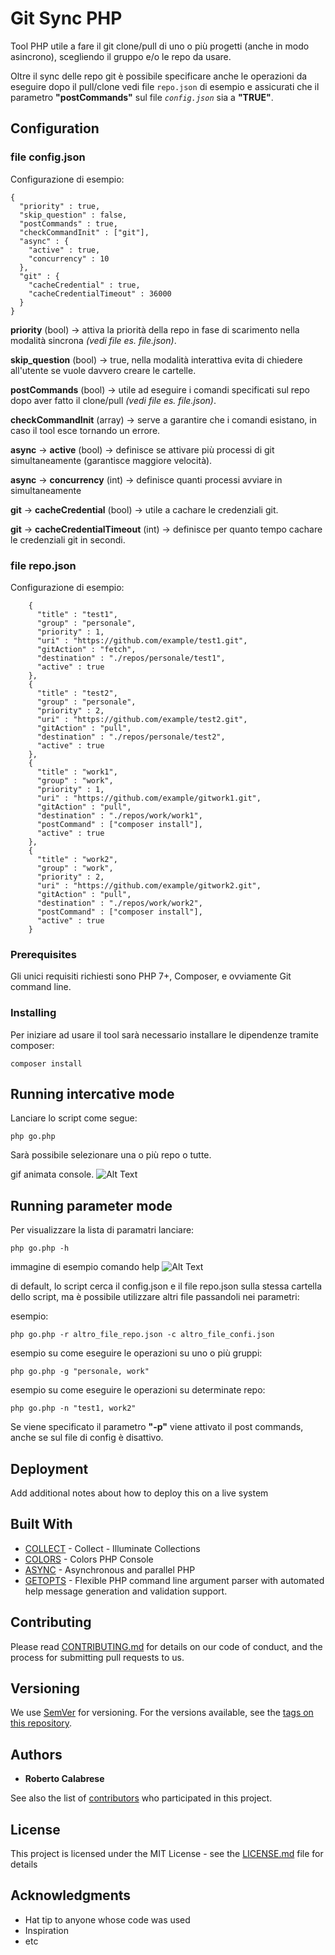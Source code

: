 # Git Sync PHP

Tool PHP utile a fare il git clone/pull di uno o più progetti (anche in modo asincrono), scegliendo il gruppo e/o le repo da usare.

Oltre il sync delle repo git è possibile specificare anche le operazioni da eseguire dopo il pull/clone vedi file `repo.json` di esempio e assicurati che il parametro **"postCommands"** sul file _`config.json`_ sia a **"TRUE"**.
 
## Configuration

### file config.json
Configurazione di esempio:

```
{
  "priority" : true,
  "skip_question" : false,
  "postCommands" : true,
  "checkCommandInit" : ["git"],
  "async" : {
    "active" : true,
    "concurrency" : 10
  },
  "git" : {
    "cacheCredential" : true,
    "cacheCredentialTimeout" : 36000
  }
}
```

**priority** (bool) -> attiva la priorità della repo in fase di scarimento nella modalità sincrona _(vedi file es. file.json)_.

**skip_question** (bool) -> true, nella modalità interattiva evita di chiedere all'utente se vuole davvero creare le cartelle.

**postCommands** (bool) -> utile ad eseguire i comandi specificati sul repo dopo aver fatto il clone/pull _(vedi file es. file.json)_.

**checkCommandInit** (array) -> serve a garantire che i comandi esistano, in caso il tool esce tornando un errore.

**async** -> **active** (bool) -> definisce se attivare più processi di git simultaneamente (garantisce maggiore velocità).

**async** -> **concurrency** (int) -> definisce quanti processi avviare in simultaneamente
 
**git** -> **cacheCredential** (bool) -> utile a cachare le credenziali git.

**git** -> **cacheCredentialTimeout** (int) -> definisce per quanto tempo  cachare le credenziali git in secondi.

### file repo.json
Configurazione di esempio:

```
    {
      "title" : "test1",
      "group" : "personale",
      "priority" : 1,
      "uri" : "https://github.com/example/test1.git",
      "gitAction" : "fetch",
      "destination" : "./repos/personale/test1",
      "active" : true
    },
    {
      "title" : "test2",
      "group" : "personale",
      "priority" : 2,
      "uri" : "https://github.com/example/test2.git",
      "gitAction" : "pull",
      "destination" : "./repos/personale/test2",
      "active" : true
    },
    {
      "title" : "work1",
      "group" : "work",
      "priority" : 1,
      "uri" : "https://github.com/example/gitwork1.git",
      "gitAction" : "pull",
      "destination" : "./repos/work/work1",
      "postCommand" : ["composer install"],
      "active" : true
    },
    {
      "title" : "work2",
      "group" : "work",
      "priority" : 2,
      "uri" : "https://github.com/example/gitwork2.git",
      "gitAction" : "pull",
      "destination" : "./repos/work/work2",
      "postCommand" : ["composer install"],
      "active" : true
    }
```


### Prerequisites

Gli unici requisiti richiesti sono PHP 7+, Composer, e ovviamente Git command line. 

### Installing

Per iniziare ad usare il tool sarà necessario installare le dipendenze tramite composer:

```
composer install
```



## Running intercative mode

Lanciare lo script come segue:

```
php go.php
```

Sarà possibile selezionare una o più repo o tutte.

gif animata console.
![Alt Text](https://media.giphy.com/media/vFKqnCdLPNOKc/giphy.gif)

## Running parameter mode

Per visualizzare la lista di paramatri lanciare:

```
php go.php -h
```

immagine di esempio comando help
![Alt Text](https://media.giphy.com/media/vFKqnCdLPNOKc/giphy.gif)

di default, lo script cerca il config.json e il file repo.json sulla stessa cartella dello script,
ma è possibile utilizzare altri file passandoli nei parametri:

esempio:
```
php go.php -r altro_file_repo.json -c altro_file_confi.json
```

esempio su come eseguire le operazioni su uno o più gruppi:

```
php go.php -g "personale, work"
```

esempio su come eseguire le operazioni su determinate repo:

```
php go.php -n "test1, work2"
```

Se viene specificato il parametro **"-p"** viene attivato il post commands, anche se sul file di config è disattivo.


## Deployment

Add additional notes about how to deploy this on a live system

## Built With

* [COLLECT](https://github.com/tightenco/collect) - Collect - Illuminate Collections
* [COLORS](https://github.com/kevinlebrun/colors.php) - Colors PHP Console
* [ASYNC](https://github.com/spatie/async) - Asynchronous and parallel PHP
* [GETOPTS](https://github.com/fostam/php-getopts?files=1) - Flexible PHP command line argument parser with automated help message generation and validation support.

## Contributing

Please read [CONTRIBUTING.md](https://gist.github.com/PurpleBooth/b24679402957c63ec426) for details on our code of conduct, and the process for submitting pull requests to us.

## Versioning

We use [SemVer](http://semver.org/) for versioning. For the versions available, see the [tags on this repository](https://github.com/your/project/tags). 

## Authors

* **Roberto Calabrese**

See also the list of [contributors](https://github.com/your/project/contributors) who participated in this project.

## License

This project is licensed under the MIT License - see the [LICENSE.md](LICENSE.md) file for details

## Acknowledgments

* Hat tip to anyone whose code was used
* Inspiration
* etc
